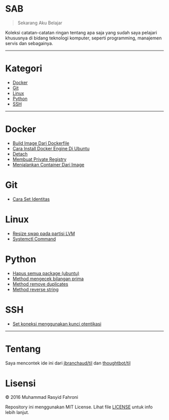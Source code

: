 # SAB
> Sekarang Aku Belajar

Koleksi catatan-catatan ringan tentang apa saja yang sudah saya pelajari khususnya di bidang teknologi komputer, seperti programming, manajemen servis dan sebagainya.

---

# Kategori

* [Docker](#docker)
* [Git](#git)
* [Linux](#linux)
* [Python](#python)
* [SSH](#ssh)

---

# Docker
* [Build Image Dari Dockerfile](../master/docker/build-image-dari-dockerfile.md)
* [Cara Install Docker Engine Di Ubuntu](../master/docker/cara-install-docker-di-ubuntu.md)
* [Detach](../master/docker/detach-dan-membiarkannya-running.md)
* [Membuat Private Registry](../master/docker/membuat-private-registry.md)
* [Menjalankan Container Dari Image](../master/docker/menjalankan-container-dari-image.md)

# Git
* [Cara Set Identitas](../master/git/cara-set-identitas.md)

# Linux
* [Resize swap pada partisi LVM](../master/linux/resize-swap-partisi-lvm.md)
* [Systemctl Command](../master/linux/systemctl.md)


# Python
* [Hapus semua package (ubuntu)](../master/python/hapus-semua-package-ubuntu.md)
* [Method mengecek bilangan prima](../master/python/method-mengecek-bilangan-prima.md)
* [Method remove duplicates](../master/python/method-remove-duplicates.md)
* [Method reverse string](../master/python/method-reverse-string.md)

# SSH
* [Set koneksi menggunakan kunci otentikasi](../master/ssh/set-koneksi-kunci-otentikasi.md)

---

# Tentang
Saya mencontek ide ini dari [jbranchaud/til](https://github.com/jbranchaud/til) dan [thoughtbot/til](https://github.com/thoughtbot/til)

# Lisensi
&copy; 2016 Muhammad Rasyid Fahroni

Repository ini menggunakan MIT License. Lihat file [LICENSE](../master/LICENSE) untuk info lebih lanjut.
